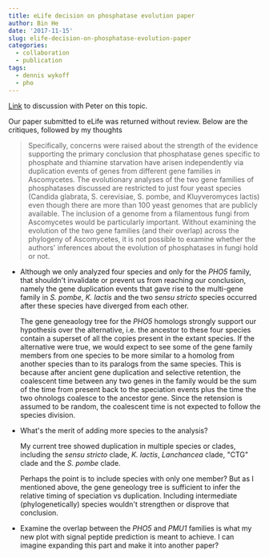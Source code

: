 ```yaml
---
title: eLife decision on phosphatase evolution paper
author: Bin He
date: '2017-11-15'
slug: elife-decision-on-phosphatase-evolution-paper
categories:
  - collaboration
  - publication
tags:
  - dennis wykoff
  - pho
---
```


[Link](/post/2017/11/16/chat-with-peter-on-phosphatase-evolution) to discussion with Peter on this topic.

Our paper submitted to eLife was returned without review. Below are the critiques, followed by my thoughts

> Specifically, concerns were raised about the strength of the evidence supporting the primary conclusion that phosphatase genes specific to phosphate and thiamine starvation have arisen independently via duplication events of genes from different gene families in Ascomycetes. The evolutionary analyses of the two gene families of phosphatases discussed are restricted to just four yeast species (Candida glabrata, S. cerevisiae, S. pombe, and Kluyveromyces lactis) even though there are more than 100 yeast genomes that are publicly available. The inclusion of a genome from a filamentous fungi from Ascomycetes would be particularly important. Without examining the evolution of the two gene families (and their overlap) across the phylogeny of Ascomycetes, it is not possible to examine whether the authors' inferences about the evolution of phosphatases in fungi hold or not.

- Although we only analyzed four species and only for the _PHO5_ family, that shouldn't invalidate or prevent us from reaching our conclusion, namely the gene duplication events that gave rise to the multi-gene family in _S. pombe_, _K. lactis_ and the two _sensu stricto_ species occurred after these species have diverged from each other. 

    The gene geneaology tree for the _PHO5_ homologs strongly support our hypothesis over the alternative, i.e. the ancestor to these four species contain a superset of all the copies present in the extant species. If the alternative were true, we would expect to see some of the gene family members from one species to be more similar to a homolog from another species than to its paralogs from the same species. This is because after ancient gene duplication and selective retention, the coalescent time between any two genes in the family would be the sum of the time from present back to the speciation events plus the time the two ohnologs coalesce to the ancestor gene. Since the retension is assumed to be random, the coalescent time is not expected to follow the species division.
    
- What's the merit of adding more species to the analysis? 

    My current tree showed duplication in multiple species or clades, including the _sensu stricto_ clade, _K. lactis_, _Lanchancea_ clade, "CTG" clade and the _S. pombe_ clade. 
    
    Perhaps the point is to include species with only one member? But as I mentioned above, the gene geneology tree is sufficient to infer the relative timing of speciation vs duplication. Including intermediate (phylogenetically) species wouldn't strengthen or disprove that conclusion.
    
- Examine the overlap between the _PHO5_ and _PMU1_ families is what my new plot with signal peptide prediction is meant to achieve. I can imagine expanding this part and make it into another paper?
